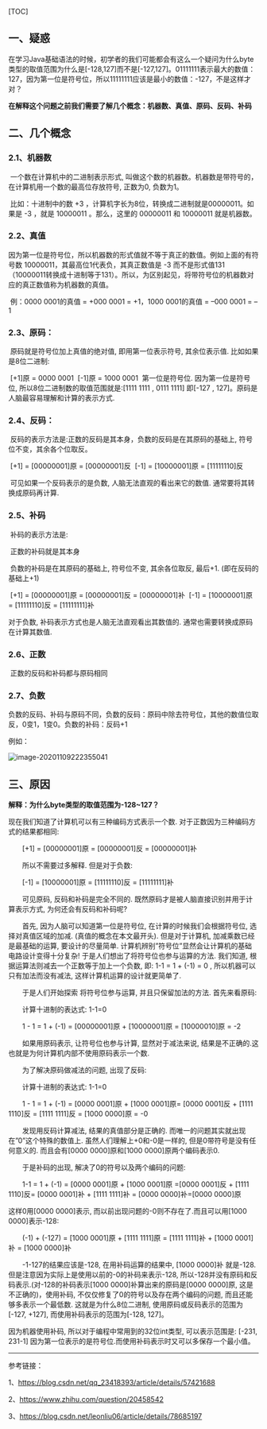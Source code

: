 [TOC]

## 一、疑惑

​	在学习Java基础语法的时候，初学者的我们可能都会有这么一个疑问为什么byte类型的取值范围为什么是[-128,127]而不是[-127,127]。01111111表示最大的数值：127，因为第一位是符号位，所以11111111应该是最小的数值：-127，不是这样才对？

**在解释这个问题之前我们需要了解几个概念：机器数、真值、原码、反码、补码**

## 二、几个概念

### 2.1、机器数

​	一个数在计算机中的二进制表示形式, 叫做这个数的机器数。机器数是带符号的，在计算机用一个数的最高位存放符号, 正数为0, 负数为1。

​	比如：十进制中的数 +3 ，计算机字长为8位，转换成二进制就是00000011。如果是 -3 ，就是 10000011 。那么，这里的 00000011 和 10000011 就是机器数。

### 2.2、真值

​	因为第一位是符号位，所以机器数的形式值就不等于真正的数值。例如上面的有符号数 10000011，其最高位1代表负，其真正数值是 -3 而不是形式值131（10000011转换成十进制等于131）。所以，为区别起见，将带符号位的机器数对应的真正数值称为机器数的真值。

​	例：0000 0001的真值 = +000 0001 = +1，1000 0001的真值 = –000 0001 = –1

### 2.3、原码：

​	原码就是符号位加上真值的绝对值, 即用第一位表示符号, 其余位表示值. 比如如果是8位二进制:

​	[+1]原 = 0000 0001
​	[-1]原 = 1000 0001
​	第一位是符号位. 因为第一位是符号位, 所以8位二进制数的取值范围就是:[1111 1111 , 0111 1111]
即[-127 , 127]。原码是人脑最容易理解和计算的表示方式.

### 2.4、反码：

​	反码的表示方法是:正数的反码是其本身，负数的反码是在其原码的基础上, 符号位不变，其余各个位取反。

​	[+1] = [00000001]原 = [00000001]反
​	[-1] = [10000001]原 = [11111110]反

​	可见如果一个反码表示的是负数, 人脑无法直观的看出来它的数值. 通常要将其转换成原码再计算.

### 2.5、补码

​	补码的表示方法是:

​	正数的补码就是其本身

​	负数的补码是在其原码的基础上, 符号位不变, 其余各位取反, 最后+1. (即在反码的基础上+1)

​	[+1] = [00000001]原 = [00000001]反 = [00000001]补
​	[-1] = [10000001]原 = [11111110]反 = [11111111]补

对于负数, 补码表示方式也是人脑无法直观看出其数值的. 通常也需要转换成原码在计算其数值.

### 2.6、正数

​	正数的反码和补码都与原码相同

### 2.7、负数

​	负数的反码、补码与原码不同，负数的反码：原码中除去符号位，其他的数值位取反，0变1，1变0。负数的补码：反码+1

例如：

![image-20201109222355041](https://gitee.com/icecandy/imgbed/raw/master/Java/基础/20201109222356.png)

## 三、原因

**解释：为什么byte类型的取值范围为-128~127？**

现在我们知道了计算机可以有三种编码方式表示一个数. 对于正数因为三种编码方式的结果都相同:

　　[+1] = [00000001]原 = [00000001]反 = [00000001]补

　　所以不需要过多解释. 但是对于负数:

　　[-1] = [10000001]原 = [11111110]反 = [11111111]补

　　可见原码, 反码和补码是完全不同的. 既然原码才是被人脑直接识别并用于计算表示方式, 为何还会有反码和补码呢?

　　首先, 因为人脑可以知道第一位是符号位, 在计算的时候我们会根据符号位, 选择对真值区域的加减. (真值的概念在本文最开头). 但是对于计算机, 加减乘数已经是最基础的运算, 要设计的尽量简单. 计算机辨别”符号位”显然会让计算机的基础电路设计变得十分复杂! 于是人们想出了将符号位也参与运算的方法. 我们知道, 根据运算法则减去一个正数等于加上一个负数, 即: 1-1 = 1 + (-1) = 0 , 所以机器可以只有加法而没有减法, 这样计算机运算的设计就更简单了.

　　于是人们开始探索 将符号位参与运算, 并且只保留加法的方法. 首先来看原码:

　　计算十进制的表达式: 1-1=0

　　1 - 1 = 1 + (-1) = [00000001]原 + [10000001]原 = [10000010]原 = -2

　　如果用原码表示, 让符号位也参与计算, 显然对于减法来说, 结果是不正确的.这也就是为何计算机内部不使用原码表示一个数.

　　为了解决原码做减法的问题, 出现了反码:

　　计算十进制的表达式: 1-1=0

　　1 - 1 = 1 + (-1) = [0000 0001]原 + [1000 0001]原= [0000 0001]反 + [1111 1110]反 = [1111 1111]反 = [1000 0000]原 = -0

　　发现用反码计算减法, 结果的真值部分是正确的. 而唯一的问题其实就出现在”0”这个特殊的数值上. 虽然人们理解上+0和-0是一样的, 但是0带符号是没有任何意义的. 而且会有[0000 0000]原和[1000 0000]原两个编码表示0.

　　于是补码的出现, 解决了0的符号以及两个编码的问题:

　　1-1 = 1 + (-1) = [0000 0001]原 + [1000 0001]原 =[0000 0001]反 + [1111 1110]反= [0000 0001]补 + [1111 1111]补 = [0000 0000]补=[0000 0000]原

这样0用[0000 0000]表示, 而以前出现问题的-0则不存在了.而且可以用[1000 0000]表示-128:

　　(-1) + (-127) = [1000 0001]原 + [1111 1111]原 = [1111 1111]补 + [1000 0001]补 = [1000 0000]补

　　-1-127的结果应该是-128, 在用补码运算的结果中, [1000 0000]补 就是-128. 但是注意因为实际上是使用以前的-0的补码来表示-128, 所以-128并没有原码和反码表示.(对-128的补码表示[1000 0000]补算出来的原码是[0000 0000]原, 这是不正确的)，使用补码, 不仅仅修复了0的符号以及存在两个编码的问题, 而且还能够多表示一个最低数. 这就是为什么8位二进制, 使用原码或反码表示的范围为[-127, +127], 而使用补码表示的范围为[-128, 127]。

因为机器使用补码, 所以对于编程中常用到的32位int类型, 可以表示范围是: [-231, 231-1] 因为第一位表示的是符号位.而使用补码表示时又可以多保存一个最小值。

------

参考链接：

1、https://blog.csdn.net/qq_23418393/article/details/57421688

2、https://www.zhihu.com/question/20458542

3、https://blog.csdn.net/leonliu06/article/details/78685197